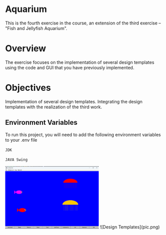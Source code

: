 # Aquarium
This is the fourth exercise in the course, an extension of the third exercise – "Fish and Jellyfish Aquarium".

# Overview
The exercise focuses on the implementation of several design templates using the code and GUI that you have previously implemented.

# Objectives
Implementation of several design templates.
Integrating the design templates with the realization of the third work.

## Environment Variables

To run this project, you will need to add the following environment variables to your .env file

`JDK`

`JAVA Swing`

<img src="pic.png" alt="Alt Text" width="300" height="200">
![Design Templates](pic.png)


